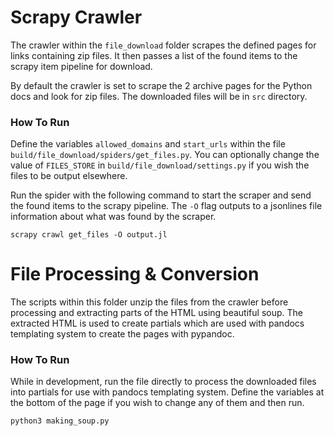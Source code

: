 # Scrapy Crawler
The crawler within the `file_download` folder scrapes the defined pages for 
links containing zip files. It then passes a list of the found items to 
the scrapy item pipeline for download.

By default the crawler is set to scrape the 2 archive pages for the Python docs 
and look for zip files. The downloaded files will be in 
`src` directory.

### How To Run
Define the variables `allowed_domains` and `start_urls` within the file 
`build/file_download/spiders/get_files.py`. You can optionally change the value of 
`FILES_STORE` in `build/file_download/settings.py` if you wish the files to be output 
elsewhere.

Run the spider with the following command to start the scraper and send 
the found items to the scrapy pipeline. The `-O` flag outputs to a 
jsonlines file information about what was found by the scraper.

```
scrapy crawl get_files -O output.jl
```

# File Processing & Conversion
The scripts within this folder unzip the files from the crawler 
before processing and extracting parts of the HTML using beautiful soup. 
The extracted HTML is used to create partials which are used with 
pandocs templating system to create the pages with pypandoc.

### How To Run
While in development, run the file directly to process the downloaded 
files into partials for use with pandocs templating system. Define the 
variables at the bottom of the page if you wish to change any of them 
and then run.

```
python3 making_soup.py
```
